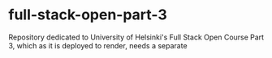 # full-stack-open-part-3
Repository dedicated to University of Helsinki's Full Stack Open Course Part 3, which as it is deployed to render, needs a separate 
